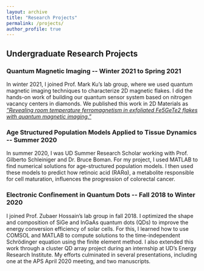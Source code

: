 ```yaml
---
layout: archive
title: "Research Projects"
permalink: /projects/
author_profile: true
---
```

## Undergraduate Research Projects
### Quantum Magnetic Imaging -- Winter 2021 to Spring 2021
In winter 2021, I joined Prof. Mark Ku’s lab group, where we used quantum magnetic imaging techniques to characterize 2D magnetic flakes. I did the hands-on work of building our quantum sensor system based on nitrogen vacancy centers in diamonds. We published this work in 2D Materials as [_“Revealing room temperature ferromagnetism in exfoliated Fe5GeTe2 flakes with quantum magnetic imaging.”_](http://mmayako.github.io/files/revealing-room-temp.pdf) 

### Age Structured Population Models Applied to Tissue Dynamics -- Summer 2020
In summer 2020, I was UD Summer Research Scholar working with Prof. Gilberto Schleiniger and Dr. Bruce Boman. For my project, I used MATLAB to find numerical solutions for age-structured population models. I then used these models to predict how retinoic acid (RARɑ), a metabolite responsible for cell maturation, influences the progression of colorectal cancer.


### Electronic Confinement in Quantum Dots -- Fall 2018 to Winter 2020
I joined Prof. Zubaer Hossain’s lab group in fall 2018. I optimized the shape and composition of SiGe and InGaAs quantum dots (QDs) to improve the energy conversion efficiency of solar cells. For this, I learned how to use COMSOL and MATLAB to compute solutions to the time-independent Schrödinger equation using the finite element method. I also extended this work through a cluster QD array project during an internship at UD’s Energy Research Institute. My efforts culminated in several presentations, including one at the APS April 2020 meeting, and two manuscripts.
